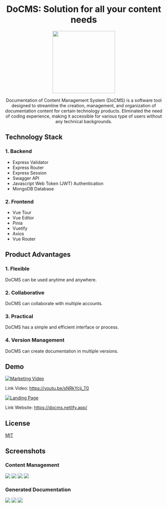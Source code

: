 <h1 align="center">DoCMS: Solution for all your content needs</h1>

<p align="center">
  <img src="https://github.com/zharmedia386/CMS_Docs/blob/main/image-readme/favicon.png" width="200" height="200" />
</p>

<p align="center">
  Documentation of Content Management System (DoCMS) is a software tool designed to streamline the creation, management, and organization of documentation content for certain technology products. Eliminated the need of coding experience, making it accessible for various type of users without any technical backgrounds.
</p>


## Technology Stack

### 1. Backend 

- Express Validator
- Express Router
- Express Session
- Swagger API
- Javascript Web Token (JWT) Authentication
- MongoDB Database

### 2. Frontend 

- Vue Tour
- Vue Editor
- Pinia
- Vuetify
- Axios
- Vue Router

## Product Advantages

### 1. Flexible
DoCMS can be used anytime and anywhere.

### 2. Collaborative
DoCMS can collaborate with multiple accounts.

### 3. Practical
DoCMS has a simple and efficient interface or process.

### 4. Version Management
DoCMS can create documentation in multiple versions.

## Demo

[![Marketing Video](https://img.youtube.com/vi/sNRkYcji_T0/0.jpg)](https://www.youtube.com/watch?v=sNRkYcji_T0)

Link Video: https://youtu.be/sNRkYcji_T0

[![Landing Page](https://github.com/zharmedia386/CMS_Docs/blob/main/image-readme/landingpage.png)](https://docms.netlify.app/)

Link Website: https://docms.netlify.app/

## License

[MIT](https://choosealicense.com/licenses/mit/)

## Screenshots

### Content Management

<img src="https://github.com/zharmedia386/CMS_Docs/blob/main/image-readme/CONTENT1.png" />

<img src="https://github.com/zharmedia386/CMS_Docs/blob/main/image-readme/Chrome5.png" />

<img src="https://github.com/zharmedia386/CMS_Docs/blob/main/image-readme/Chrome6.png" />

<img src="https://github.com/zharmedia386/CMS_Docs/blob/main/image-readme/Chrome10.png" />

### Generated Documentation

<img src="https://github.com/zharmedia386/CMS_Docs/blob/main/image-readme/image9.png" />

<img src="https://github.com/zharmedia386/CMS_Docs/blob/main/image-readme/image9.png" />

<img src="https://github.com/zharmedia386/CMS_Docs/blob/main/image-readme/programminglang.png" />

